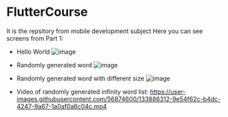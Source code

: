 # FlutterCourse
It is the repsitory from mobile development subject
Here you can see screens from Part 1:
  - Hello World
![image](https://user-images.githubusercontent.com/56874600/133886250-08d76635-ee0b-4282-82f4-7e32cd980041.png)

  - Randomly generated word
![image](https://user-images.githubusercontent.com/56874600/133886245-8ac9457a-6969-4417-a518-7c8493bbf88d.png)

  - Randomly generated word with different size
![image](https://user-images.githubusercontent.com/56874600/133886240-54bed9d7-ef3e-4b03-ac8b-de9f0f1b988e.png)

  - Video of randomly generated infinity word list:
https://user-images.githubusercontent.com/56874600/133886312-9e54f62c-b4dc-4247-9a67-1a0af0a6c04c.mp4

